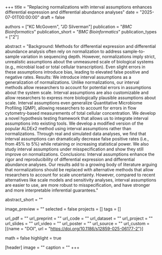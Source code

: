 +++
title = "Replacing normalizations with interval assumptions enhances differential expression and differential abundance analyses"
date = "2025-07-01T00:00:00"
draft = false

authors = ["KC McGovern", "JD Silverman"]
publication = "_BMC Bioinformatics_"
publication_short = "_BMC Bioinformatics_"
publication_types = ["2"]

abstract = "Background: Methods for differential expression and differential abundance analysis often rely on normalization to address sample-to-sample variation in sequencing depth. However, normalizations imply strict, unrealistic assumptions about the unmeasured scale of biological systems (e.g., microbial load or total cellular transcription). Even slight errors in these assumptions introduce bias, leading to elevated false positive and negative rates. Results: We introduce interval assumptions as a generalization of normalizations. Unlike normalizations, our interval methods allow researchers to account for potential errors in assumptions about the system scale. Interval assumptions are also customizable and allow researchers to express more biologically plausible assumptions about scale. Interval assumptions even generalize Quantitative Microbiome Profiling (QMP), allowing researchers to account for errors in flow cytometry-based measurements of total cellular concentration. We develop a novel hypothesis testing framework that allows us to integrate interval assumptions into existing tools. We develop a modified version of the popular ALDEx2 method using interval assumptions rather than normalizations. Through real and simulated data analyses, we find that interval assumptions can dramatically decrease false positive rates (i.e., from 45% to 5%) while retaining or increasing statistical power. We also study interval assumptions under misspecification and show they still improve on normalizations. Conclusions: Interval assumptions enhance the rigor and reproducibility of differential expression and differential abundance analyses. Our results add to a growing body of literature arguing that normalizations should be replaced with alternative methods that allow researchers to account for scale uncertainty. However, compared to recent alternatives like scale models and sensitivity analyses, interval assumptions are easier to use, are more robust to misspecification, and have stronger and more interpretable inferential guarantees."

abstract_short = ""

image_preview = ""
selected = false
projects = []
tags = []

url_pdf = ""
url_preprint = ""
url_code = ""
url_dataset = ""
url_project = ""
url_slides = ""
url_video = ""
url_poster = ""
url_source = ""
url_custom = [{name = "DOI", url = "https://doi.org/10.1186/s12859-025-06177-2"}]

math = false
highlight = true

[header]
image = ""
caption = ""
+++
